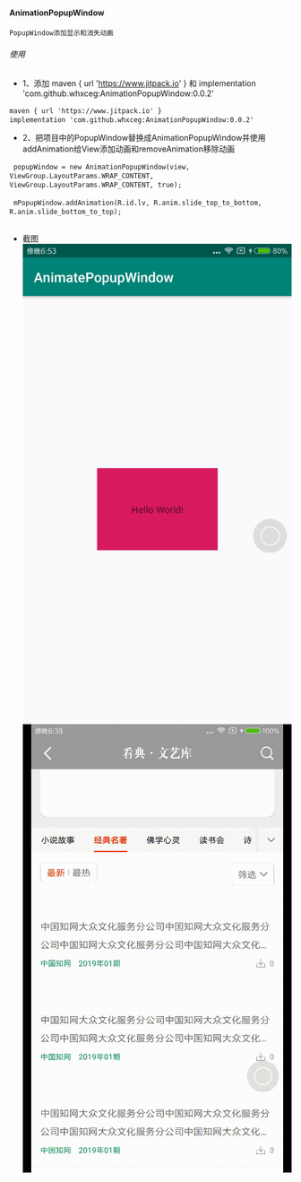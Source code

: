 
#### AnimationPopupWindow
```
PopupWindow添加显示和消失动画
```
###### 使用
* 1、添加 maven { url 'https://www.jitpack.io' } 和  implementation 'com.github.whxceg:AnimationPopupWindow:0.0.2'
```
maven { url 'https://www.jitpack.io' }
implementation 'com.github.whxceg:AnimationPopupWindow:0.0.2'
```
* 2、把项目中的PopupWindow替换成AnimationPopupWindow并使用addAnimation给View添加动画和removeAnimation移除动画
```
 popupWindow = new AnimationPopupWindow(view, ViewGroup.LayoutParams.WRAP_CONTENT, ViewGroup.LayoutParams.WRAP_CONTENT, true);

 mPopupWindow.addAnimation(R.id.lv, R.anim.slide_top_to_bottom, R.anim.slide_bottom_to_top);
        
```
* 截图
![image](https://github.com/whxceg/AnimationPopupWindow/blob/master/screenshot/screenshot01.gif)
![image](https://github.com/whxceg/AnimationPopupWindow/blob/master/screenshot/screenshot02.gif)

